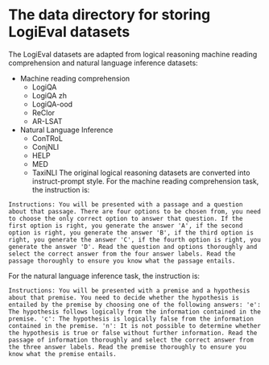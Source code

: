 # The data directory for storing LogiEval datasets
The LogiEval datasets are adapted from logical reasoning machine reading comprehension and natural language inference datasets:
- Machine reading comprehension
  * LogiQA
  * LogiQA zh
  * LogiQA-ood
  * ReClor
  * AR-LSAT
- Natural Language Inference
  * ConTRoL
  * ConjNLI
  * HELP
  * MED
  * TaxiNLI
The original logical reasoning datasets are converted into instruct-prompt style.
For the machine reading comprehension task, the instruction is:

```Instructions: You will be presented with a passage and a question about that passage. There are four options to be chosen from, you need to choose the only correct option to answer that question. If the first option is right, you generate the answer 'A', if the second option is right, you generate the answer 'B', if the third option is right, you generate the answer 'C', if the fourth option is right, you generate the answer 'D'. Read the question and options thoroughly and select the correct answer from the four answer labels. Read the passage thoroughly to ensure you know what the passage entails.```

For the natural language inference task, the instruction is:

```Instructions: You will be presented with a premise and a hypothesis about that premise. You need to decide whether the hypothesis is entailed by the premise by choosing one of the following answers: 'e': The hypothesis follows logically from the information contained in the premise. 'c': The hypothesis is logically false from the information contained in the premise. 'n': It is not possible to determine whether the hypothesis is true or false without further information. Read the passage of information thoroughly and select the correct answer from the three answer labels. Read the premise thoroughly to ensure you know what the premise entails.```
